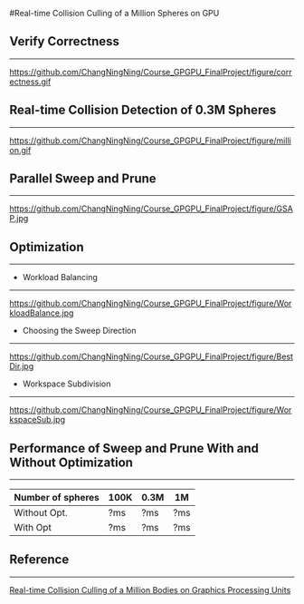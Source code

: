 #Real-time Collision Culling of a Million Spheres on GPU

## Verify Correctness
-------------------
https://github.com/ChangNingNing/Course_GPGPU_FinalProject/figure/correctness.gif

## Real-time Collision Detection of 0.3M Spheres
-------------------
https://github.com/ChangNingNing/Course_GPGPU_FinalProject/figure/million.gif

## Parallel Sweep and Prune
-------------------
https://github.com/ChangNingNing/Course_GPGPU_FinalProject/figure/GSAP.jpg

## Optimization
-------------------
- Workload Balancing
-------------------
https://github.com/ChangNingNing/Course_GPGPU_FinalProject/figure/WorkloadBalance.jpg
- Choosing the Sweep Direction
-------------------
https://github.com/ChangNingNing/Course_GPGPU_FinalProject/figure/BestDir.jpg
- Workspace Subdivision
-------------------
https://github.com/ChangNingNing/Course_GPGPU_FinalProject/figure/WorkspaceSub.jpg

## Performance of Sweep and Prune With and Without Optimization
-------------------
| Number of spheres | 100K | 0.3M | 1M |
| ----------------- | ---- | ---- | -- |
| Without Opt.      | ?ms  | ?ms  | ?ms| 
| With Opt          | ?ms  | ?ms  | ?ms| 

## Reference
-------------------
[Real-time Collision Culling of a Million Bodies on Graphics Processing Units](http://graphics.ewha.ac.kr/gSaP/)
